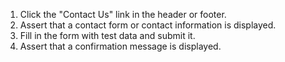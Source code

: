 1. Click the "Contact Us" link in the header or footer.
2. Assert that a contact form or contact information is displayed.
3. Fill in the form with test data and submit it.
4. Assert that a confirmation message is displayed.